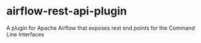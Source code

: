 # airflow-rest-api-plugin
A plugin for Apache Airflow that exposes rest end points for the Command Line Interfaces
